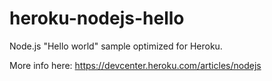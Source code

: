 heroku-nodejs-hello
===================

Node.js "Hello world" sample optimized for Heroku.

More info here: https://devcenter.heroku.com/articles/nodejs
